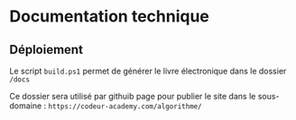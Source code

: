 # Documentation technique 

## Déploiement 

Le script `build.ps1` permet de générer le livre électronique dans le dossier `/docs`

Ce dossier sera utilisé par githuib page pour publier le site dans le sous-domaine : `https://codeur-academy.com/algorithme/`